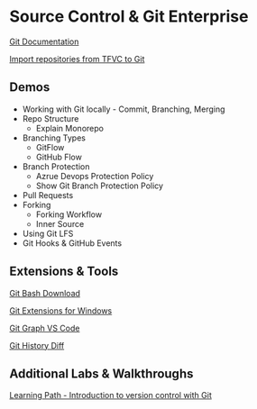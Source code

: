 # Source Control & Git Enterprise

[Git Documentation](https://git-scm.com/docs)

[Import repositories from TFVC to Git](https://docs.microsoft.com/en-us/azure/devops/repos/git/import-from-TFVC?view=azure-devops)

## Demos

- Working with Git locally - Commit, Branching, Merging
- Repo Structure
  - Explain Monorepo
- Branching Types
  - GitFlow
  - GitHub Flow
- Branch Protection
  - Azrue Devops Protection Policy
  - Show Git Branch Protection Policy
- Pull Requests
- Forking
  - Forking Workflow
  - Inner Source
- Using Git LFS
- Git Hooks & GitHub Events

## Extensions & Tools

[Git Bash Download](https://git-scm.com/downloads)

[Git Extensions for Windows](https://sourceforge.net/projects/gitextensions/)

[Git Graph VS Code](https://marketplace.visualstudio.com/items?itemName=mhutchie.git-graph)

[Git History Diff](https://marketplace.visualstudio.com/items?itemName=huizhou.githd)

## Additional Labs & Walkthroughs

[Learning Path - Introduction to version control with Git](https://docs.microsoft.com/en-us/learn/paths/intro-to-vc-git/)
